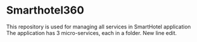 # Smarthotel360
This repository is used for managing all services in SmartHotel application
The application has 3 micro-services, each in a folder.
New line edit.
